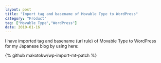 ```yaml
---
layout: post
title: "Import tag and basename of Movable Type to WordPress"
category: "Product"
tag: ["Movable Type","WordPress"]
date: 2010-01-16
---
```

I have imported tag and basename (url rule) of Movable Type to WordPress for my Japanese blog by using here:

{% github makotokw/wp-import-mt-patch %}